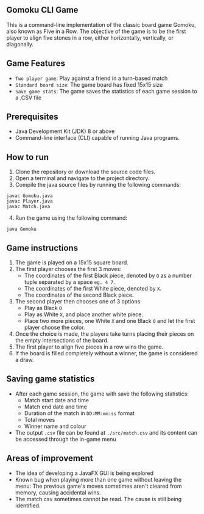 ## Gomoku CLI Game

This is a command-line implementation of the classic board game Gomoku, also known as Five in a Row. The objective of the game is to be the first player to align five stones in a row, either horizontally, vertically, or diagonally.

## Game Features

- `Two player game`: Play against a friend in a turn-based match
- `Standard board size`: The game board has fixed 15x15 size
- `Save game stats`: The game saves the statistics of each game session to a .CSV file

## Prerequisites

- Java Development Kit (JDK) 8 or above
- Command-line interface (CLI) capable of running Java programs.

## How to run

1. Clone the repository or download the source code files.
2. Open a terminal and navigate to the project directory.
3. Compile the java source files by running the following commands:
```
javac Gomoku.java
javac Player.java
javac Match.java
```
4. Run the game using the following command:
```
java Gomoku
```

## Game instructions
1. The game is played on a 15x15 square board.
2. The first player chooses the first 3 moves:
    - The coordinates of the first Black piece, denoted by `O` as a number tuple separated by a space `eg. 4 7`.
    - The coordinates of the first White piece, denoted by `X`.
    - The coordinates of the second Black piece.
3. The second player then chooses one of 3 options:
    - Play as Black `O`
    - Play as White `X`, and place another white piece.
    - Place two more pieces, one White `X` and one Black `O` and let the first player choose the color.
4. Once the choice is made, the players take turns placing their pieces on the empty intersections of the board.
5. The first player to align five pieces in a row wins the game.
6. If the board is filled completely without a winner, the game is considered a draw.

## Saving game statistics
- After each game session, the game with save the following statistics:
    - Match start date and time
    - Match end date and time
    - Duration of the match in `DD:MM:mm:ss` format
    - Total moves
    - Winner name and colour
- The output `.csv` file can be found at `./src/match.csv` and its content can be accessed through the in-game menu

## Areas of improvement
- The idea of developing a JavaFX GUI is being explored
- Known bug when playing more than one game without leaving the menu: The previous game's moves sometimes aren't cleared from memory, causing accidental wins.
- The match.csv sometimes cannot be read. The cause is still being identified.  
